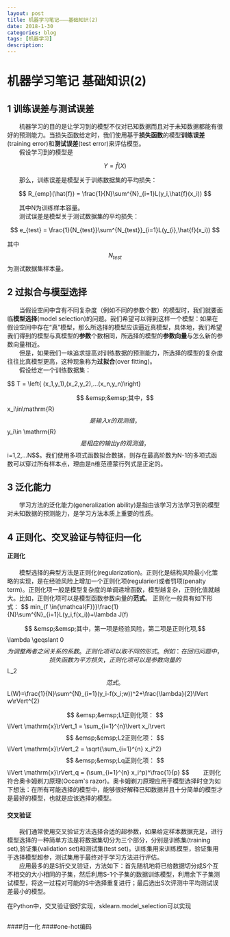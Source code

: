 ```yaml
---
layout: post
title: 机器学习笔记———基础知识(2)
date: 2018-1-30
categories: blog
tags: [机器学习]
description: 
---
```

<script type="text/javascript" async src="https://cdn.mathjax.org/mathjax/latest/MathJax.js?config=TeX-MML-AM_CHTML"></script>

# 机器学习笔记  基础知识(2)

## 1 训练误差与测试误差 

&emsp;&emsp;机器学习的目的是让学习到的模型不仅对已知数据而且对于未知数据都能有很好的预测能力。当损失函数给定时，我们使用基于**损失函数**的模型**训练误差**(training error)和**测试误差**(test error)来评估模型。  
&emsp;&emsp;假设学习到的模型是 

$$
Y =\hat{f}(X)
$$

&emsp;&emsp;那么，训练误差是模型关于训练数据集的平均损失：

$$
R_{emp}(\hat{f}) = \frac{1}{N}\sum^{N}_{i=1}L(y_i,\hat{f}(x_i))
$$

&emsp;&emsp;其中N为训练样本容量。  
&emsp;&emsp;测试误差是模型关于测试数据集的平均损失：

$$
e_{test} = \frac{1}{N_{test}}\sum^{N_{test}}_{i=1}L(y_{i},\hat{f}(x_i))
$$

其中$$N_{test}$$为测试数据集样本量。
## 2 过拟合与模型选择  

&emsp;&emsp;当假设空间中含有不同复杂度（例如不同的参数个数）的模型时，我们就要面临**模型选择**(model selection)的问题。我们希望可以得到这样一个模型：如果在假设空间中存在“真”模型，那么所选择的模型应该逼近真模型，具体地，我们希望我们得到的模型与真模型的**参数**个数相同，所选择的模型的**参数向量**与怎么新的参数向量相近。  
&emsp;&emsp;但是，如果我们一味追求提高对训练数据的预测能力，所选择的模型的复杂度往往比真模型更高，这种现象称为**过拟合**(over fitting)。  
&emsp;&emsp;假设给定一个训练数据集：

$$
T = \left\{ (x_1,y_1),(x_2,y_2),...(x_n,y_n)\right\}

$$
&emsp;&emsp;其中，$$x_i\in\mathrm{R}$$是输入x的观测值，$$y_i\in \mathrm{R}$$是相应的输出y的观测值，$$i=1,2,...N$$。我们使用多项式函数拟合数据，则存在最高阶数为N-1的多项式函数可以穿过所有样本点，理由是n维范德蒙行列式是正定的。

## 3 泛化能力   
&emsp;&emsp;学习方法的泛化能力(generalization ability)是指由该学习方法学习到的模型对未知数据的预测能力，是学习方法本质上重要的性质。
## 4 正则化、交叉验证与特征归一化
#### 正则化
&emsp;&emsp;模型选择的典型方法是正则化(regularization)。正则化是结构风险最小化策略的实现，是在经验风险上增加一个正则化项(regularier)或者罚项(penalty term)。正则化项一般是模型复杂度的单调递增函数，模型越复杂，正则化值就越大。比如，正则化项可以是模型函数参数向量的**范式**。
正则化一般具有如下形式：
$$
min_{f \in{\mathcal{F}}}\frac{1}{N}\sum^{N}_{i=1}L(y_i,f(x_i))+\lambda J(f)

$$
&emsp;&emsp;其中，第一项是经验风险，第二项是正则化项,$$\lambda \geqslant 0$$为调整两者之间关系的系数。
正则化项可以取不同的形式。例如：在回归问题中，损失函数为平方损失，正则化项可以是参数向量的$$L_2$$范式。
$$
L(W)=\frac{1}{N}\sum^{N}_{i=1}(y_i-f(x_i;w))^2+\frac{\lambda}{2}\lVert w\rVert^{2}

$$
&emsp;&emsp;L1正则化项：
$$
\lVert \mathrm{x}\rVert_1 = \sum_{i=1}^{n}\lvert x_i\rvert
$$
&emsp;&emsp;L2正则化项：
$$
\lVert \mathrm{x}\rVert_2 = \sqrt{\sum_{i=1}^{n} x_i^2}
$$
&emsp;&emsp;Lq正则化项：
$$
\lVert \mathrm{x}\rVert_q = (\sum_{i=1}^{n} x_i^p)^\frac{1}{p}
$$
&emsp;&emsp;正则化符合奥卡姆剃刀原理(Occam's razor)。奥卡姆剃刀原理应用于模型选择时变为如下想法：在所有可能选择的模型中，能够很好解释已知数据并且十分简单的模型才是最好的模型，也就是应该选择的模型。
#### 交叉验证
&emsp;&emsp;我们通常使用交叉验证方法选择合适的超参数，如果给定样本数据充足，进行模型选择的一种简单方法是将数据集切分为三个部分，分别是训练集(training set),验证集(validation set)和测试集(test set)。训练集用来训练模型，验证集用于选择模型超参，测试集用于最终对于学习方法进行评估。  
&emsp;&emsp;应用最多的是S折交叉验证，方法如下：首先随机地将已给数据切分成S个互不相交的大小相同的子集，然后利用S-1个子集的数据训练模型，利用余下子集测试模型，将这一过程对可能的S中选择重复进行；最后选出S次评测中平均测试误差最小的模型。  



在Python中，交叉验证很好实现，sklearn.model_selection可以实现

```python

```
####归一化
####one-hot编码